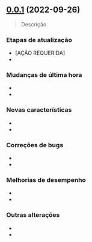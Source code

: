 ## [0.0.1](https://github.com/andreasonny83/twilio-remote-cli/compare/v0.0.1...v0.0.2) (2022-09-26)

> Descrição

### Etapas de atualização
* [AÇÃO REQUERIDA]
*

### Mudanças de última hora
*
*

### Novas características
*
*

### Correções de bugs
*
*

### Melhorias de desempenho
*
*

### Outras alterações
*
*

